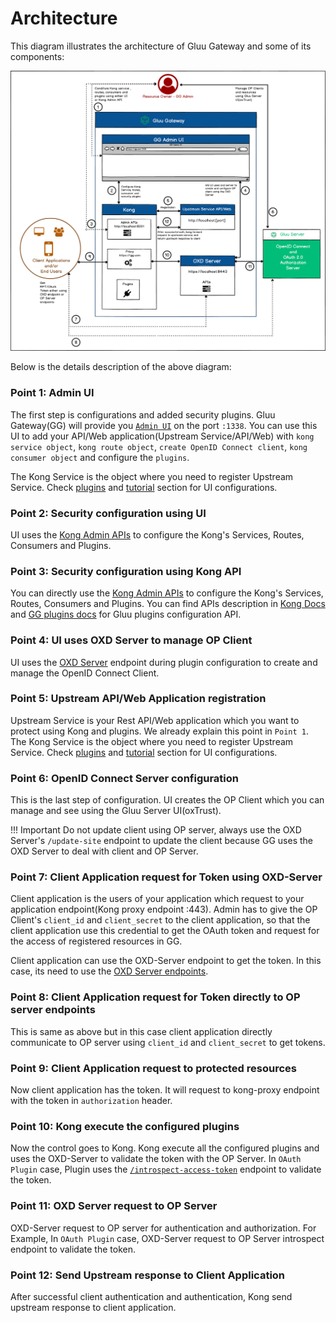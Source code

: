# Architecture

This diagram illustrates the architecture of Gluu Gateway and some of its components:

![gg-architecture.png](img/gg-architecture.png)

Below is the details description of the above diagram:

### Point 1: Admin UI

The first step is configurations and added security plugins. Gluu Gateway(GG) will provide you [`Admin UI`](admin-gui.md) on the port `:1338`. You can use this UI to add your API/Web application(Upstream Service/API/Web) with `kong service object`, `kong route object`, `create OpenID Connect client`, `kong consumer object` and configure the `plugins`. 

The Kong Service is the object where you need to register Upstream Service. Check [plugins](/plugin/gluu-openid-connect-uma-pep/) and [tutorial](/tutorials/oidc-steppedup-auth-tutorial/) section for UI configurations.

### Point 2: Security configuration using UI

UI uses the [Kong Admin APIs](https://docs.konghq.com/1.3.x/admin-api/) to configure the Kong's Services, Routes, Consumers and Plugins.

### Point 3: Security configuration using Kong API

You can directly use the [Kong Admin APIs](https://docs.konghq.com/1.3.x/admin-api/) to configure the Kong's Services, Routes, Consumers and Plugins. You can find APIs description in [Kong Docs](https://docs.konghq.com/1.3.x/admin-api/) and [GG plugins docs](/plugin/gluu-openid-connect-uma-pep/) for Gluu plugins configuration API.

### Point 4: UI uses OXD Server to manage OP Client

UI uses the [OXD Server](https://gluu.org/docs/oxd/4.0/) endpoint during plugin configuration to create and manage the OpenID Connect Client.

### Point 5: Upstream API/Web Application registration

Upstream Service is your Rest API/Web application which you want to protect using Kong and plugins. We already explain this point in `Point 1`. The Kong Service is the object where you need to register Upstream Service. Check [plugins](/plugin/gluu-openid-connect-uma-pep/) and [tutorial](/tutorials/oidc-steppedup-auth-tutorial/) section for UI configurations.

### Point 6: OpenID Connect Server configuration

This is the last step of configuration. UI creates the OP Client which you can manage and see using the Gluu Server UI(oxTrust).

!!! Important
    Do not update client using OP server, always use the OXD Server's `/update-site` endpoint to update the client because GG uses the OXD Server to deal with client and OP Server.
    
### Point 7: Client Application request for Token using OXD-Server

Client application is the users of your application which request to your application endpoint(Kong proxy endpoint :443). Admin has to give the OP Client's `client_id` and `client_secret` to the client application, so that the client application use this credential to get the OAuth token and request for the access of registered resources in GG.

Client application can use the OXD-Server endpoint to get the token. In this case, its need to use the [OXD Server endpoints](https://gluu.org/docs/oxd/4.0/api/).

### Point 8: Client Application request for Token directly to OP server endpoints

This is same as above but in this case client application directly communicate to OP server using `client_id` and `client_secret` to get tokens.

### Point 9: Client Application request to protected resources

Now client application has the token. It will request to kong-proxy endpoint with the token in `authorization` header. 

### Point 10: Kong execute the configured plugins

Now the control goes to Kong. Kong execute all the configured plugins and uses the OXD-Server to validate the token with the OP Server. In `OAuth Plugin` case, Plugin uses the [`/introspect-access-token`](https://gluu.org/docs/oxd/4.0/api/#introspect-access-token) endpoint to validate the token.

### Point 11: OXD Server request to OP Server

OXD-Server request to OP server for authentication and authorization. For Example, In `OAuth Plugin` case, OXD-Server request to OP Server introspect endpoint to validate the token.

### Point 12: Send Upstream response to Client Application

After successful client authentication and authentication, Kong send upstream response to client application.

